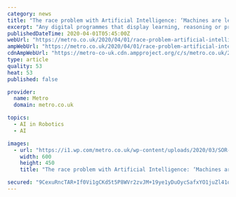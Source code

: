 ```yaml
---
category: news
title: "The race problem with Artificial Intelligence: ‘Machines are learning to be racist’"
excerpt: "Any digital programmes that display learning, reasoning or problem solving, are displaying artificial intelligence. So, even something as simple as a game of chess on your desktop counts as artificial intelligence."
publishedDateTime: 2020-04-01T05:45:00Z
webUrl: "https://metro.co.uk/2020/04/01/race-problem-artificial-intelligence-machines-learning-racist-12478025/"
ampWebUrl: "https://metro.co.uk/2020/04/01/race-problem-artificial-intelligence-machines-learning-racist-12478025/amp/"
cdnAmpWebUrl: "https://metro-co-uk.cdn.ampproject.org/c/s/metro.co.uk/2020/04/01/race-problem-artificial-intelligence-machines-learning-racist-12478025/amp/"
type: article
quality: 53
heat: 53
published: false

provider:
  name: Metro
  domain: metro.co.uk

topics:
  - AI in Robotics
  - AI

images:
  - url: "https://i1.wp.com/metro.co.uk/wp-content/uploads/2020/03/SOR-The-race-problem-with-artificial-intelligence-924d.png?quality=90&strip=all&zoom=1&resize=600%2C450&ssl=1"
    width: 600
    height: 450
    title: "The race problem with Artificial Intelligence: ‘Machines are learning to be racist’"

secured: "9CexuRncTAR+If0Vi1gCKd5t5P8WVr2zvJM+19ye1yDuOycSafxYO1juZl41qN55pzxkbz4HUn/HydndTsdyO4dJab9y/W0hF3OJQIXYebBfUkoSRz12P/o6ad6NoPuQdRLs3n+DbiQjAvUydox+rBn5eEiFAbTOKLWnsNAyGjRabMhdm2t7Nq1IVzhTAotKR/je2PDr3mR9HZGL+JdO+nD5UE4evZXrOTF+mbBy0PTdZUQYNkoHT+YUjFTIqKtnFT6AOTtD+O6gdDkOhCM4KMNNN5mg0KL99htX+LiAH2Rt5lQFHZkTcfF0b/9j3J/R;EuScpj0DISML1KwM3IG0cw=="
---
```


